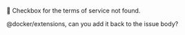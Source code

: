 :no_entry_sign: Checkbox for the terms of service not found.

@docker/extensions, can you add it back to the issue body?
